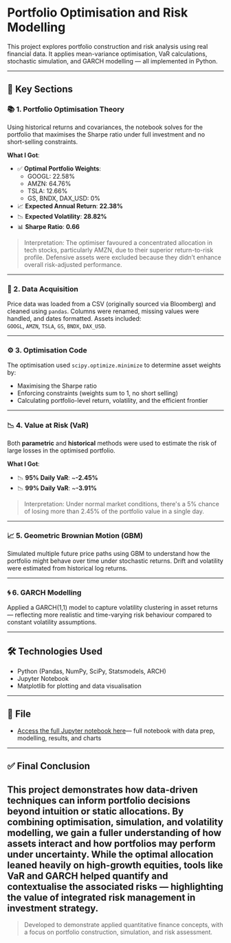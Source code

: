 # Portfolio Optimisation and Risk Modelling

This project explores portfolio construction and risk analysis using real financial data. It applies mean-variance optimisation, VaR calculations, stochastic simulation, and GARCH modelling — all implemented in Python.

---

## 📌 Key Sections

### 📚 1. Portfolio Optimisation Theory

Using historical returns and covariances, the notebook solves for the portfolio that maximises the Sharpe ratio under full investment and no short-selling constraints.

**What I Got**:
- ✅ **Optimal Portfolio Weights**:
  - GOOGL: 22.58%
  - AMZN: 64.76%
  - TSLA: 12.66%
  - GS, BNDX, DAX_USD: 0%
- 📈 **Expected Annual Return**: **22.38%**
- 📉 **Expected Volatility**: **28.82%**
- 📊 **Sharpe Ratio**: **0.66**

> Interpretation: The optimiser favoured a concentrated allocation in tech stocks, particularly AMZN, due to their superior return-to-risk profile. Defensive assets were excluded because they didn’t enhance overall risk-adjusted performance.

---

### 💾 2. Data Acquisition

Price data was loaded from a CSV (originally sourced via Bloomberg) and cleaned using `pandas`. Columns were renamed, missing values were handled, and dates formatted. Assets included:  
`GOOGL`, `AMZN`, `TSLA`, `GS`, `BNDX`, `DAX_USD`.

---

### ⚙️ 3. Optimisation Code

The optimisation used `scipy.optimize.minimize` to determine asset weights by:
- Maximising the Sharpe ratio
- Enforcing constraints (weights sum to 1, no short selling)
- Calculating portfolio-level return, volatility, and the efficient frontier

---

### 📉 4. Value at Risk (VaR)

Both **parametric** and **historical** methods were used to estimate the risk of large losses in the optimised portfolio.

**What I Got**:
- 📉 **95% Daily VaR**: ~**-2.45%**
- 📉 **99% Daily VaR**: ~**-3.91%**

> Interpretation: Under normal market conditions, there's a 5% chance of losing more than 2.45% of the portfolio value in a single day.

---

### 📈 5. Geometric Brownian Motion (GBM)

Simulated multiple future price paths using GBM to understand how the portfolio might behave over time under stochastic returns. Drift and volatility were estimated from historical log returns.

---

### 🌀 6. GARCH Modelling

Applied a GARCH(1,1) model to capture volatility clustering in asset returns — reflecting more realistic and time-varying risk behaviour compared to constant volatility assumptions.

---

## 🛠️ Technologies Used

- Python (Pandas, NumPy, SciPy, Statsmodels, ARCH)
- Jupyter Notebook
- Matplotlib for plotting and data visualisation

---

## 📁 File

- [Access the full Jupyter notebook here](https://github.com/Shafee21/Portfolio-Optimisation-MPT/blob/main/ShafeeFMFinal%20(1)%20(1)%20(1)%20(1).ipynb)— full notebook with data prep, modelling, results, and charts

---


## ✅ Final Conclusion


This project demonstrates how data-driven techniques can inform portfolio decisions beyond intuition or static allocations. By combining optimisation, simulation, and volatility modelling, we gain a fuller understanding of how assets interact and how portfolios may perform under uncertainty. While the optimal allocation leaned heavily on high-growth equities, tools like VaR and GARCH helped quantify and contextualise the associated risks — highlighting the value of integrated risk management in investment strategy.
---

> Developed to demonstrate applied quantitative finance concepts, with a focus on portfolio construction, simulation, and risk assessment.
